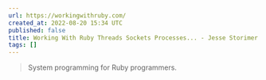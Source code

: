 ```yaml
---
url: https://workingwithruby.com/
created_at: 2022-08-20 15:34 UTC
published: false
title: Working With Ruby Threads Sockets Processes... - Jesse Storimer
tags: []
---
```


<blockquote>System programming for Ruby programmers.</blockquote>
